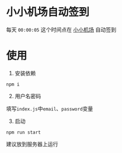 # 小小机场自动签到

每天 `00:00:05` 这个时间点在 [小小机场](https://xxjc.asia/) 自动签到

# 使用

1. 安装依赖

`npm i`

2. 用户名密码

填写`index.js`中`email`、`password`变量

3. 启动

`npm run start`

建议放到服务器上运行
